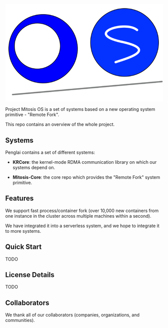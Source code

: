 <img src="docs/image/logo.png" width="500">

Project Mitosis OS is a set of systems based on a new operating system primitive - "Remote Fork".

This repo contains an overview of the whole project.

## Systems

Penglai contains a set of different systems:

- **KRCore**: the kernel-mode RDMA communication library on which our systems depend on.

- **Mitosis-Core**: the core repo which provides the "Remote Fork" system primitive. 

## Features

We support fast process/container fork (over 10,000 new containers from one instance in the cluster across multiple machines within a second).

We have integrated it into a serverless system, and we hope to integrate it to more systems.

## Quick Start

TODO

## License Details

TODO

## Collaborators

We thank all of our collaborators (companies, organizations, and communities).
